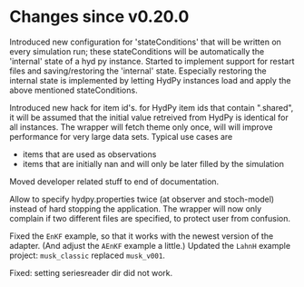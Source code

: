 # Changes since v0.20.0

Introduced new configuration for 'stateConditions' that will be written on every simulation run; these stateConditions will be automatically the 'internal' state of a hyd py instance.
Started to implement support for restart files and saving/restoring the 'internal' state.
Especially restoring the internal state is implemented by letting HydPy instances load and apply the above mentioned stateConditions.

Introduced new hack for item id's. for HydPy item ids that contain ".shared", it will be assumed that the initial value retreived from HydPy is identical for all instances.
The wrapper will fetch theme only once, will will improve performance for very large data sets. Typical use cases are
- items that are used as observations
- items that are initially nan and will only be later filled by the simulation 

Moved developer related stuff to end of documentation.

Allow to specify hydpy.properties twice (at observer and stoch-model) instead of hard stopping the application.
The wrapper will now only complain if two different files are specified, to protect user from confusion. 

Fixed the `EnKF` example, so that it works with the newest version of the adapter.  (And adjust the `AEnKF` example a little.)
Updated the `LahnH` example project: `musk_classic` replaced `musk_v001`.

Fixed: setting seriesreader dir did not work.
